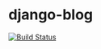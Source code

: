 # django-blog

[![Build Status](https://travis-ci.org/sitati-elsis/django-blog.svg?branch=develop)](https://travis-ci.org/sitati-elsis/django-blog)
